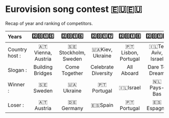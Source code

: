 # Eurovision song contest 🇪🇺🇪🇺
Recap of year and ranking of competitors.

|Years|2️⃣0️⃣1️⃣5️⃣|2️⃣0️⃣1️⃣6️⃣|2️⃣0️⃣1️⃣7️⃣|2️⃣0️⃣1️⃣8️⃣|2️⃣0️⃣1️⃣9️⃣|2️⃣0️⃣2️⃣0️⃣|
| :---|:-------:|:------:|:-------:|:-------:|:-------:|:-------:|
|Country host :|🇦🇹Vienna, Austria|🇸🇪Stockholm, Sweden|🇺🇦Kiev, Ukraine|🇵🇹Lisbon, Portugal|🇮🇱Tel Aviv, Israel|🇳🇱 Pays-Bas|
|Slogan :|Building Bridges|Come Together|Celebrate Diversity|All Aboard|Dare To Dream|🕑|
|Winner :|🇸🇪Sweden|🇺🇦Ukraine|🇵🇹Portugal|🇮🇱Israel|🇳🇱Pays-Bas|🕑|
|Loser :|🇦🇹Austria|🇩🇪Germany|🇪🇸Spain|🇵🇹Portugal|🇪🇸Espagne|🕑|
